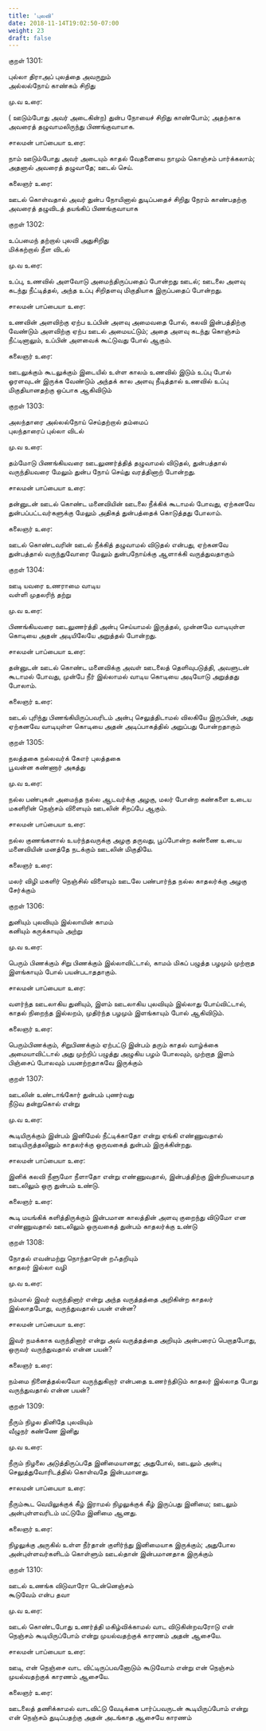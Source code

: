```yaml
---
title: 'புலவி'
date: 2018-11-14T19:02:50-07:00
weight: 23
draft: false
---
```



குறள்  1301:

புல்லா திராஅப் புலத்தை அவருறும்  
அல்லல்நோய் காண்கம் சிறிது

மு.வ உரை:

( ஊடும்போது அவர் அடைகின்ற) துன்ப நோயைச் சிறிது காண்போம்; அதற்காக அவரைத் தழுவாமலிருந்து பிணங்குவாயாக.

சாலமன் பாப்பையா உரை:

நாம் ஊடும்போது அவர் அடையும் காதல் வேதனையை நாமும் கொஞ்சம் பார்க்கலாம்; அதனால் அவரைத் தழுவாதே; ஊடல் செய்.

கலைஞர் உரை:

ஊடல் கொள்வதால் அவர் துன்ப நோயினால் துடிப்பதைச் சிறிது நேரம் காண்பதற்கு அவரைத் தழுவிடத் தயங்கிப் பிணங்குவாயாக

குறள்  1302:

உப்பமைந் தற்றால் புலவி அதுசிறிது  
மிக்கற்றால் நீள விடல்

மு.வ உரை:

உப்பு, உணவில் அளவோடு அமைந்திருப்பதைப் போன்றது ஊடல்; ஊடலை அளவு கடந்து நீட்டித்தல், அந்த உப்பு சிறிதளவு மிகுதியாக இருப்பதைப் போன்றது.

சாலமன் பாப்பையா உரை:

உணவின் அளவிற்கு ஏற்ப உப்பின் அளவு அமைவதை போல், கலவி இன்பத்திற்கு வேண்டும் அளவிற்கு ஏற்ப ஊடல் அமையட்டும்; அதை அளவு கடந்து கொஞ்சம் நீட்டினாலும், உப்பின் அளவைக் கூட்டுவது போல் ஆகும்.

கலைஞர் உரை:

ஊடலுக்கும் கூடலுக்கும் இடையில் உள்ள காலம் உணவில் இடும் உப்பு போல் ஓரளவுடன் இருக்க வேண்டும் அந்தக் கால அளவு நீடித்தால் உணவில் உப்பு மிகுதியானதற்கு ஒப்பாக ஆகிவிடும்

குறள்  1303:

அலந்தாரை அல்லல்நோய் செய்தற்றால் தம்மைப்  
புலந்தாரைப் புல்லா விடல்

மு.வ உரை:

தம்மோடு பிணங்கியவரை ஊடலுணர்த்தித் தழுவாமல் விடுதல், துன்பத்தால் வருந்தியவரை மேலும் துன்ப நோய் செய்து வரத்தினாற் போன்றது.

சாலமன் பாப்பையா உரை:

தன்னுடன் ஊடல் கொண்ட மனைவியின் ஊடலை நீக்கிக் கூடாமல் போவது, ஏற்கனவே துன்பப்பட்டவர்களுக்கு மேலும் அதிகத் துன்பத்தைக் கொடுத்தது போலாம்.

கலைஞர் உரை:

ஊடல் கொண்டவரின் ஊடல் நீக்கித் தழுவாமல் விடுதல் என்பது, ஏற்கனவே துன்பத்தால் வருந்துவோரை மேலும் துன்பநோய்க்கு ஆளாக்கி வருத்துவதாகும்

குறள்  1304:

ஊடி யவரை உணராமை வாடிய  
வள்ளி முதலரிந் தற்று

மு.வ உரை:

பிணங்கியவரை ஊடலுணர்த்தி அன்பு செய்யாமல் இருத்தல், முன்னமே வாடியுள்ள கொடியை அதன் அடியிலேயே அறுத்தல் போன்றது.

சாலமன் பாப்பையா உரை:

தன்னுடன் ஊடல் கொண்ட மனைவிக்கு அவள் ஊடலைத் தெளிவுபடுத்தி, அவளுடன் கூடாமல் போவது, முன்பே நீர் இல்லாமல் வாடிய கொடியை அடியோடு அறுத்தது போலாம்.

கலைஞர் உரை:

ஊடல் புரிந்து பிணங்கியிருப்பவரிடம் அன்பு செலுத்திடாமல் விலகியே இருப்பின், அது ஏற்கனவே வாடியுள்ள கொடியை அதன் அடிப்பாகத்தில் அறுப்பது போன்றதாகும்

குறள்  1305:

நலத்தகை நல்லவர்க் கேஎர் புலத்தகை  
பூவன்ன கண்ணார் அகத்து

மு.வ உரை:

நல்ல பண்புகள் அமைந்த நல்ல ஆடவர்க்கு அழகு, மலர் போன்ற கண்களை உடைய மகளிரின் நெஞ்சம் விளையும் ஊடலின் சிறப்பே ஆகும்.

சாலமன் பாப்பையா உரை:

நல்ல குணங்களால் உயர்ந்தவருக்கு அழகு தருவது, பூப்போன்ற கண்ணை உடைய மனைவியின் மனத்தே நடக்கும் ஊடலின் மிகுதியே.

கலைஞர் உரை:

மலர் விழி மகளிர் நெஞ்சில் விளையும் ஊடலே பண்பார்ந்த நல்ல காதலர்க்கு அழகு சேர்க்கும்

குறள்  1306:

துனியும் புலவியும் இல்லாயின் காமம்  
கனியும் கருக்காயும் அற்று

மு.வ உரை:

பெரும் பிணக்கும் சிறு பிணக்கும் இல்லாவிட்டால், காமம் மிகப் பழுத்த பழமும் முற்றாத இளங்காயும் போல் பயன்படாததாகும்.

சாலமன் பாப்பையா உரை:

வளர்ந்த ஊடலாகிய துனியும், இளம் ஊடலாகிய புலவியும் இல்லாது போய்விட்டால், காதல் நிறைந்த இல்லறம், முதிர்ந்த பழமும் இளங்காயும் போல் ஆகிவிடும்.

கலைஞர் உரை:

பெரும்பிணக்கும், சிறுபிணக்கும் ஏற்பட்டு இன்பம் தரும் காதல் வாழ்க்கை அமையாவிட்டால் அது முற்றிப் பழுத்து அழுகிய பழம் போலவும், முற்றாத இளம் பிஞ்சைப் போலவும் பயனற்றதாகவே இருக்கும்

குறள்  1307:

ஊடலின் உண்டாங்கோர் துன்பம் புணர்வது  
நீடுவ தன்றுகொல் என்று

மு.வ உரை:

கூடியிருக்கும் இன்பம் இனிமேல் நீட்டிக்காதோ என்று ஏங்கி எண்ணுவதால் ஊடியிருத்தலினும் காதலர்க்கு ஒருவகைத் துன்பம் இருக்கின்றது.

சாலமன் பாப்பையா உரை:

இனிக் கலவி நீளுமோ நீளாதோ என்று எண்ணுவதால், இன்பத்திற்கு இன்றியமையாத ஊடலிலும் ஒரு துன்பம் உண்டு.

கலைஞர் உரை:

கூடி மயங்கிக் களித்திருக்கும் இன்பமான காலத்தின் அளவு குறைந்து விடுமோ என எண்ணுவதால் ஊடலிலும் ஒருவகைத் துன்பம் காதலர்க்கு உண்டு

குறள்  1308:

நோதல் எவன்மற்று நொந்தாரென் றஃதறியும்  
காதலர் இல்லா வழி

மு.வ உரை:

நம்மால் இவர் வருந்தினார் என்று அந்த வருத்தத்தை அறிகின்ற காதலர் இல்லாதபோது, வருந்துவதால் பயன் என்ன?

சாலமன் பாப்பையா உரை:

இவர் நமக்காக வருந்தினார் என்று அவ் வருத்தத்தை அறியும் அன்பரைப் பெறாதபோது, ஒருவர் வருந்துவதால் என்ன பயன்?

கலைஞர் உரை:

நம்மை நினைத்தல்லவோ வருந்துகிறார் என்பதை உணர்ந்திடும் காதலர் இல்லாத போது வருந்துவதால் என்ன பயன்?

குறள்  1309:

நீரும் நிழல தினிதே புலவியும்  
வீழுநர் கண்ணே இனிது

மு.வ உரை:

நீரும் நிழலை அடுத்திருப்பதே இனிமையானது; அதுபோல், ஊடலும் அன்பு செலுத்துவோரிடத்தில் கொள்வதே இன்பமானது.

சாலமன் பாப்பையா உரை:

நீரும்கூட வெயிலுக்குக் கீழ் இராமல் நிழலுக்குக் கீழ் இருப்பது இனிமை; ஊடலும் அன்புள்ளவரிடம் மட்டுமே இனிமை ஆனது.

கலைஞர் உரை:

நிழலுக்கு அருகில் உள்ள நீர்தான் குளிர்ந்து இனிமையாக இருக்கும்; அதுபோல அன்புள்ளவர்களிடம் கொள்ளும் ஊடல்தான் இன்பமானதாக இருக்கும்

குறள்  1310:

ஊடல் உணங்க விடுவாரோ டென்னெஞ்சம்  
கூடுவேம் என்ப தவா

மு.வ உரை:

ஊடல் கொண்ட‌போது உணர்த்தி மகிழ்விக்காமல் வாட விடுகின்றவரோடு என் நெஞ்சம் கூடியிருப்போம் என்று முயல்வதற்குக் காரணம் அதன் ஆசையே.

சாலமன் பாப்பையா உரை:

ஊடி, என் நெஞ்சை வாட விட்டிருப்பவனோடும் கூடுவோம் என்று என் நெஞ்சம் முயல்வதற்குக் காரணம் ஆசையே.

கலைஞர் உரை:

ஊடலைத் தணிக்காமல் வாடவிட்டு வேடிக்கை பார்ப்பவருடன் கூடியிருப்போம் என்று என் நெஞ்சம் துடிப்பதற்கு அதன் அடங்காத ஆசையே காரணம்